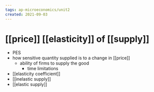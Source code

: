 ```yaml
---
tags: ap-microeconomics/unit2 
created: 2021-09-03
---
```


# [[price]] [[elasticity]] of [[supply]]

- PES
- how sensitive quantity supplied is to a change in [[price]]
	- ability of firms to supply the good
		- time limitations
- [[elasticity coefficient]]
- [[inelastic supply]]
- [[elastic supply]] 
